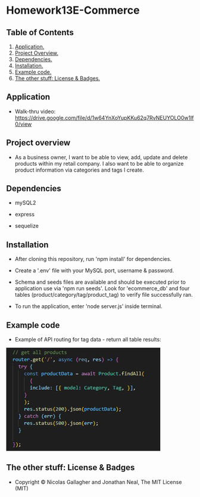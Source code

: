 # Homework13E-Commerce

## Table of Contents
1. [ Application. ](#application)
2. [ Project Overview. ](#overview)
3. [ Dependencies. ](#depend)
4. [ Installation. ](#install)
5. [ Example code. ](#code)
6. [ The other stuff: License & Badges. ](#streetcred)


<a name="application"></a>
## Application

* Walk-thru video: https://drive.google.com/file/d/1w64YnXoYupKKu62q7RvNEUYOLO0w1lf0/view

<a name="overview"></a>
## Project overview

* As a business owner, I want to be able to view, add, update and delete products within my retail company. I also want to be able to organize product information via categories and tags I create.

<a name="depend"></a>
## Dependencies

* mySQL2

* express

* sequelize

<a name="install"></a>
## Installation

* After cloning this repository, run 'npm install' for dependencies. 

* Create a '.env' file with your MySQL port, username & password.

* Schema and seeds files are available and should be executed prior to application use via 'npm run seeds'. Look for 'ecommerce_db' and four tables (product/category/tag/product_tag) to verify file successfully ran.

* To run the application, enter 'node server.js' inside terminal. 

<a name="code"></a>
## Example code

* Example of API routing for tag data - return all table results:

![API/tagRoute image](https://github.com/stefanieklogan/Homework13E-Commerce/blob/main/assets/product.JPG)

<a name="streetcred"></a>
## The other stuff: License & Badges

* Copyright © Nicolas Gallagher and Jonathan Neal, The MIT License (MIT)
